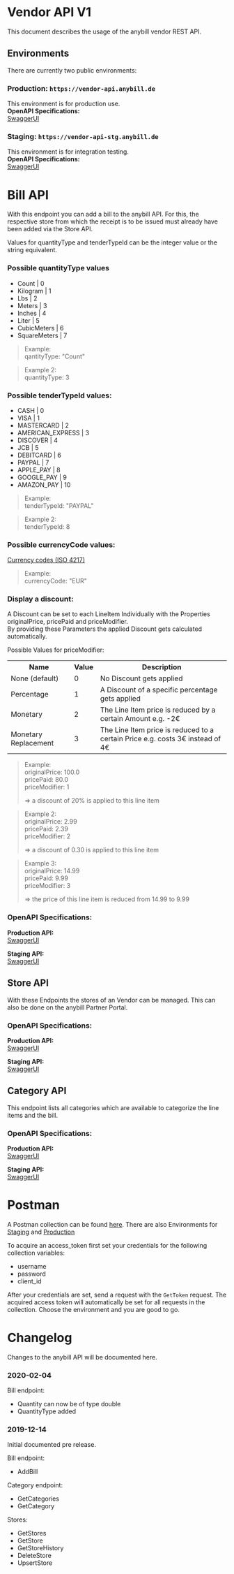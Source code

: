 # Vendor API V1
This document describes the usage of the anybill vendor REST API.

## Environments
There are currently two public environments:

### Production: `https://vendor-api.anybill.de`
This environment is for production use.<br>
<b>OpenAPI Specifications:</b><br>
[SwaggerUI](https://vendor-api.anybill.de/index.html)


### Staging: `https://vendor-api-stg.anybill.de`
This environment is for integration testing.<br>
<b>OpenAPI Specifications:</b><br>
[SwaggerUI](https://vendor-api.anybill.de/index.html)


# Bill API
<p>
  With this endpoint you can add a bill to the anybill API.
  For this, the respective store from which the receipt is to be issued must already have been added via the Store API.
</p>
<p>
Values for quantityType and tenderTypeId can be the integer value or the string equivalent.

### Possible quantityType values
- Count | 0
- Kilogram | 1
- Lbs | 2
- Meters | 3
- Inches | 4
- Liter | 5
- CubicMeters | 6
- SquareMeters | 7

> Example:<br>
> qantityType: "Count"

> Example 2:<br>
> quantityType: 3


### Possible tenderTypeId values:
- CASH | 0
- VISA | 1
- MASTERCARD | 2
- AMERICAN_EXPRESS | 3
- DISCOVER | 4
- JCB | 5
- DEBITCARD | 6
- PAYPAL | 7
- APPLE_PAY | 8
- GOOGLE_PAY | 9
- AMAZON_PAY | 10

> Example:<br>
> tenderTypeId: "PAYPAL"

> Example 2:<br>
> tenderTypeId: 8

### Possible currencyCode values:
[Currency codes (ISO 4217)](https://www2.1010data.com/documentationcenter/prime/1010dataUsersGuide/DataTypesAndFormats/currencyUnitCodes.html)

> Example:<br>
> currencyCode: "EUR"

### Display a discount:
A Discount can be set to each LineItem Individually with the Properties originalPrice, pricePaid and priceModifier.<br>
By providing these Parameters the applied Discount gets calculated automatically.

Possible Values for priceModifier:
<table>
  <tr>
    <th>Name</th>
    <th>Value</th>
    <th>Description</th>
  </tr>
  <tr>
    <td>None (default)</td>  
    <td>0</td>
    <td>
      No Discount gets applied
    </td>
  </tr>
  <tr>
    <td>Percentage</td>  
    <td>1</td>
    <td>
      A Discount of a specific percentage gets applied
    </td>
  </tr>
  <tr>
    <td>Monetary</td>  
    <td>2</td>
    <td>
      The Line Item price is reduced by a certain Amount e.g. -2€
    </td>
  </tr>
  <tr>
    <td>Monetary Replacement</td>  
    <td>3</td>
    <td>
      The Line Item price is reduced to a certain Price e.g. costs 3€ instead of 4€
    </td>
  </tr>
</table>

> Example:<br>
> originalPrice: 100.0<br>
> pricePaid: 80.0<br>
> priceModifier: 1<br>
>
> => a discount of 20% is applied to this line item


> Example 2:<br>
> originalPrice: 2.99<br>
> pricePaid: 2.39<br>
> priceModifier: 2<br>
>
> => a discount of 0.30 is applied to this line item

> Example 3:<br>
> originalPrice: 14.99<br>
> pricePaid: 9.99<br>
> priceModifier: 3<br>
>
> => the price of this line item is reduced from 14.99 to 9.99
</p>

### OpenAPI Specifications:

<b>Production API:</b><br>
[SwaggerUI](https://vendor-api.anybill.de/index.html)

<b>Staging API:</b><br>
[SwaggerUI](https://vendor-api-stg.anybill.de/index.html)


## Store API
<p>
  With these Endpoints the stores of an Vendor can be managed.
  This can also be done on the anybill Partner Portal.
</p>

### OpenAPI Specifications:

<b>Production API:</b><br>
[SwaggerUI](https://vendor-api.anybill.de/index.html)

<b>Staging API:</b><br>
[SwaggerUI](https://vendor-api-stg.anybill.de/index.html)


## Category API
<p>
  This endpoint lists all categories which are available to categorize the line items and the bill.
</p>

### OpenAPI Specifications:

<b>Production API:</b><br>
[SwaggerUI](https://vendor-api.anybill.de/index.html)

<b>Staging API:</b><br>
[SwaggerUI](https://vendor-api-stg.anybill.de/index.html)


# Postman
A Postman collection can be found [here](./Postman/Anybill%20Vendor%20Api.postman_collection.json).
There are also Environments for [Staging](./Postman/Environments/Anybill%20VendorApi%20Staging.postman_environment.json) and [Production](./Postman/Environments/Anybill%20VendorApi%20Production.postman_environment.json)

To acquire an access_token first set your credentials for the following collection variables:
- username
- password
- client_id

After your credentials are set, send a request with the `GetToken` request. The acquired access token will automatically be set for all requests in the collection. Choose the environment and you are good to go. 

# Changelog
Changes to the anybill API will be documented here.

### 2020-02-04
Bill endpoint:
- Quantity can now be of type double
- QuantityType added

### 2019-12-14
Initial documented pre release.

Bill endpoint:
- AddBill

Category endpoint:
- GetCategories
- GetCategory

Stores:
- GetStores
- GetStore
- GetStoreHistory
- DeleteStore
- UpsertStore
